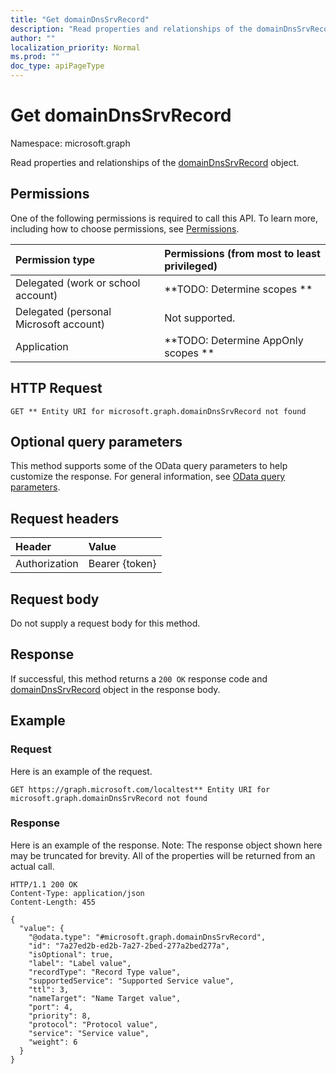 ```yaml
---
title: "Get domainDnsSrvRecord"
description: "Read properties and relationships of the domainDnsSrvRecord object."
author: ""
localization_priority: Normal
ms.prod: ""
doc_type: apiPageType
---
```


# Get domainDnsSrvRecord

Namespace: microsoft.graph

Read properties and relationships of the [domainDnsSrvRecord](../resources/domaindnssrvrecord.md) object.

## Permissions
One of the following permissions is required to call this API. To learn more, including how to choose permissions, see [Permissions](/concepts/permissions-reference.md).

|Permission type|Permissions (from most to least privileged)|
|:---|:---|
|Delegated (work or school account)|**TODO: Determine scopes **|
|Delegated (personal Microsoft account)|Not supported.|
|Application|**TODO: Determine AppOnly scopes **|

## HTTP Request
<!-- {
  "blockType": "ignored"
}
-->
``` http
GET ** Entity URI for microsoft.graph.domainDnsSrvRecord not found
```

## Optional query parameters
This method supports some of the OData query parameters to help customize the response. For general information, see [OData query parameters](/graph/query-parameters).

## Request headers
|Header|Value|
|:---|:---|
|Authorization|Bearer {token}|

## Request body
Do not supply a request body for this method.

## Response
If successful, this method returns a `200 OK` response code and [domainDnsSrvRecord](../resources/domaindnssrvrecord.md) object in the response body.

## Example

### Request
Here is an example of the request.
<!-- {
  "blockType": "request",
  "name": "get_domaindnssrvrecord"
}
-->
``` http
GET https://graph.microsoft.com/localtest** Entity URI for microsoft.graph.domainDnsSrvRecord not found
```

### Response
Here is an example of the response. Note: The response object shown here may be truncated for brevity. All of the properties will be returned from an actual call.
<!-- {
  "blockType": "response",
  "truncated": true,
  "@odata.type": "microsoft.graph.domainDnsSrvRecord"
}
-->
``` http
HTTP/1.1 200 OK
Content-Type: application/json
Content-Length: 455

{
  "value": {
    "@odata.type": "#microsoft.graph.domainDnsSrvRecord",
    "id": "7a27ed2b-ed2b-7a27-2bed-277a2bed277a",
    "isOptional": true,
    "label": "Label value",
    "recordType": "Record Type value",
    "supportedService": "Supported Service value",
    "ttl": 3,
    "nameTarget": "Name Target value",
    "port": 4,
    "priority": 8,
    "protocol": "Protocol value",
    "service": "Service value",
    "weight": 6
  }
}
```

